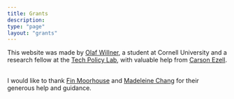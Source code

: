 ```yaml
---
title: Grants
description:
type: "page"
layout: "grants"
---
```


This website was made by [Olaf Willner](https://olafwillner.com/), a student at Cornell University and a research fellow at the [Tech Policy Lab](https://www.tpl.as.cornell.edu/), with valuable help from [Carson Ezell](http://carsonezell.com/). 
</br>
</br>

I would like to thank [Fin Moorhouse](https://www.finmoorhouse.com/) and [Madeleine Chang](http://madchang.com/) for their generous help and guidance.